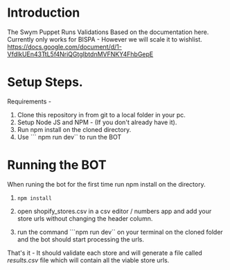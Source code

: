 # Introduction

The Swym Puppet Runs Validations Based on the documentation here.
Currently only works for BISPA - However we will scale it to wishlist.
https://docs.google.com/document/d/1-VfdIkUEn43TtL5f4NriQGtgIbtdnMVFNKY4FhbGepE

# Setup Steps.
Requirements - 
 
 1. Clone this repository in from git to a local folder in your pc.
 2. Setup Node JS and NPM  - (If you don't already have it).
 3. Run npm install on the cloned directory.
 4. Use ``` npm run dev`` to run the BOT

# Running the BOT
When runing the bot for the first time run npm install on the directory.
1. ```npm install```

2. open shopify_stores.csv in a csv editor / numbers app and add your store urls without changing the header column.

3. run the command ```npm run dev`` on your terminal on the cloned folder and the bot should start processing the urls.


That's it - It should validate each store and will generate a file called  *results.csv* file which will contain all the viable store urls.



